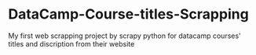# DataCamp-Course-titles-Scrapping
My first web scrapping project by scrapy python for datacamp courses' titles and discription from their website
